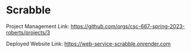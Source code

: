 # Scrabble

Project Management Link: https://github.com/orgs/csc-667-spring-2023-roberts/projects/3

Deployed Website Link: https://web-service-scrabble.onrender.com
